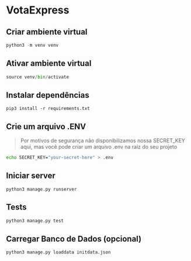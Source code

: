 # VotaExpress

## Criar ambiente virtual

```python
python3 -m venv venv
```

## Ativar ambiente virtual
 
```python
source venv/bin/activate
```

## Instalar dependências

```pip
pip3 install -r requirements.txt
```

## Crie um arquivo .ENV

> Por motivos de segurança não disponibilizamos nossa SECRET_KEY aqui, mas você pode criar um arquivo .env na raiz do seu projeto

```bash
echo SECRET_KEY="your-secret-here" > .env
```

## Iniciar server

```pip
python3 manage.py runserver
```

## Tests

```python
python3 manage.py test
```

## Carregar Banco de Dados (opcional)

```python
python3 manage.py loaddata initdata.json
```